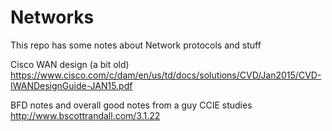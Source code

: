 # Networks

This repo has some notes about Network protocols and stuff

Cisco WAN design (a bit old)
https://www.cisco.com/c/dam/en/us/td/docs/solutions/CVD/Jan2015/CVD-IWANDesignGuide-JAN15.pdf

BFD notes and overall good notes from a guy CCIE studies
http://www.bscottrandall.com/3.1.22